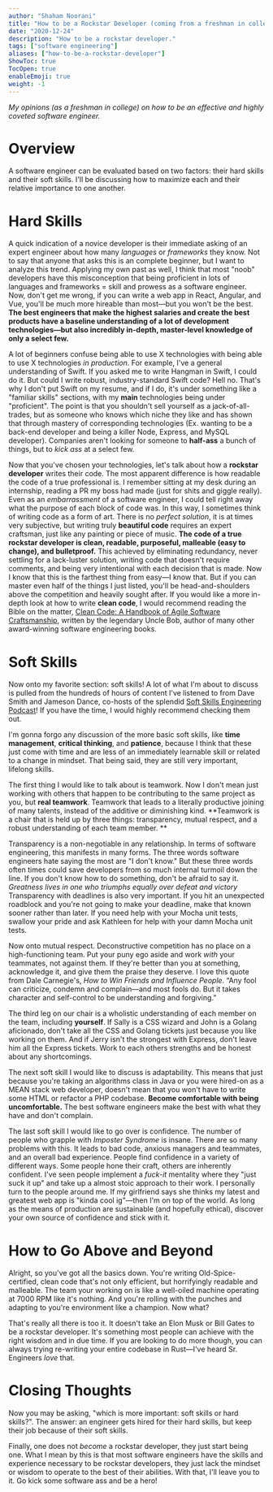 ```yaml
---
author: "Shaham Noorani"
title: "How to be a Rockstar Developer (coming from a freshman in college)"
date: "2020-12-24"
description: "How to be a rockstar developer."
tags: ["software engineering"]
aliases: ["how-to-be-a-rockstar-developer"]
ShowToc: true
TocOpen: true
enableEmoji: true
weight: -1
---
```


<!-- blurb -->
*My opinions (as a freshman in college) on how to be an effective and highly coveted software engineer.*

<!--more-->

# Overview
A software engineer can be evaluated based on two factors: their hard skills and their soft skills. I'll be discussing how to maximize each and their relative importance to one another.

# Hard Skills
A quick indication of a novice developer is their immediate asking of an expert engineer about how many *languages* or *frameworks* they know. Not to say that anyone that asks this is an complete beginner, but I want to analyze this trend. Applying my own past as well, I think that most "noob" developers have this misconception that being proficient in lots of languages and frameworks = skill and prowess as a software engineer. Now, don't get me wrong, if you can write a web app in React, Angular, and Vue, you'll be much more hireable than most—but you won't be the best. **The best engineers that make the highest salaries and create the best products have a baseline understanding of a lot of development technologies—but also incredibly in-depth, master-level knowledge of only a select few.**

A lot of beginners confuse being able to use X technologies with being able to use X technologies *in production*. For example, I've a general understanding of Swift. If you asked me to write Hangman in Swift, I could do it. But could I write robust, industry-standard Swift code? Hell no. That's why I don't put Swift on my resume, and if I do, it's under something like a "familiar skills" sections, with my **main** technologies being under "proficient". The point is that you shouldn't sell yourself as a jack-of-all-trades, but as someone who knows which niche they like and has shown that through mastery of corresponding technologies (Ex. wanting to be a back-end developer and being a killer Node, Express, and MySQL developer). Companies aren't looking for someone to **half-ass** a bunch of things, but to *kick ass* at a select few. 

Now that you've chosen your technologies, let's talk about how a **rockstar developer** writes their code. The most apparent difference is how readable the code of a true professional is. I remember sitting at my desk during an internship, reading a PR my boss had made (just for shits and giggle really). Even as an *embarrassment* of a software engineer, I could tell right away what the purpose of each block of code was. In this way, I sometimes think of writing code as a form of art. There is no *perfect solution*, it is at times very subjective, but writing truly **beautiful code** requires an expert craftsman, just like any painting or piece of music. **The code of a true rockstar developer is clean, readable, purposeful, malleable (easy to change), and bulletproof.** This achieved by eliminating redundancy, never settling for a lack-luster solution, writing code that doesn't require comments, and being very intentional with each decision that is made. Now I know that this is the farthest thing from easy—I know that. But if you can master even half of the things I just listed, you'll be head-and-shoulders above the competition and heavily sought after. If you would like a more in-depth look at how to write **clean code**, I would recommend reading the Bible on the matter, [Clean Code: A Handbook of Agile Software Craftsmanship](https://www.amazon.com/Clean-Code-Handbook-Software-Craftsmanship/dp/0132350882), written by the legendary Uncle Bob, author of many other award-winning software engineering books.

# Soft Skills

Now onto my favorite section: soft skills! A lot of what I'm about to discuss is pulled from the hundreds of hours of content I've listened to from Dave Smith and Jameson Dance, co-hosts of the splendid [Soft Skills Engineering Podcast](https://softskills.audio/)! If you have the time, I would highly recommend checking them out. 

I'm gonna forgo any discussion of the more basic soft skills, like **time management**, **critical thinking**, and **patience**, because I think that these just come with time and are less of an immediately learnable skill or related to a change in mindset. That being said, they are still very important, lifelong skills. 

The first thing I would like to talk about is teamwork. Now I don't mean just working with others that happen to be contributing to the same project as you, but **real teamwork**. Teamwork that leads to a literally productive joining of many talents, instead of the additive or diminishing kind. **Teamwork is a chair that is held up by three things: transparency, mutual respect, and a robust understanding of each team member. ** 

Transparency is a non-negotiable in any relationship. In terms of software engineering, this manifests in many forms. The three words software engineers hate saying the most are "I don't know." But these three words often times could save developers from so much internal turmoil down the line. If you don't know how to do something, don't be afraid to say it. *Greatness lives in one who triumphs equally over defeat and victory* Transparency with deadlines is also very important. If you hit an unexpected roadblock and you're not going to make your deadline, make that known sooner rather than later. If you need help with your Mocha unit tests, swallow your pride and ask Kathleen for help with your damn Mocha unit tests. 

Now onto mutual respect. Deconstructive competition has no place on a high-functioning team. Put your puny ego aside and work *with* your teammates, not against them. If they're better than you at something, acknowledge it, and give them the praise they deserve. I love this quote from Dale Carnegie's, *How to Win Friends and Influence People*. “Any fool can criticize, condemn and complain—and most fools do. But it takes character and self-control to be understanding and forgiving.”

The third leg on our chair is a wholistic understanding of each member on the team, including **yourself**. If Sally is a CSS wizard and John is a Golang aficionado, don't take all the CSS and Golang tickets just because you like working on them. And if Jerry isn't the strongest with Express, don't leave him all the Express tickets. Work to each others strengths and be honest about any shortcomings. 

The next soft skill I would like to discuss is adaptability. This means that just because you're taking an algorithms class in Java or you were hired-on as a MEAN stack web developer, doesn't mean that you won't have to write some HTML or refactor a PHP codebase. **Become comfortable with being uncomfortable.** The best software engineers make the best with what they have and don't complain. 

The last soft skill I would like to go over is confidence. The number of people who grapple with *Imposter Syndrome* is insane. There are so many problems with this. It leads to bad code, anxious managers and teammates, and an overall bad experience. People find confidence in a variety of different ways. Some people hone their craft, others are inherently confident. I've seen people implement a *fuck-it* mentality where they "just suck it up" and take up a almost stoic approach to their work. I personally turn to the people around me. If my girlfriend says she thinks my latest and greatest web app is "kinda cool ig"—then I'm on top of the world. As long as the means of production are sustainable (and hopefully ethical), discover your own source of confidence and stick with it. 

# How to Go Above and Beyond

Alright, so you've got all the basics down. You're writing Old-Spice-certified, clean code that's not only efficient, but horrifyingly readable and malleable. The team your working on is like a well-oiled machine operating at 7000 RPM like it's nothing. And you're rolling with the punches and adapting to you're environment like a champion. Now what? 

That's really all there is too it. It doesn't take an Elon Musk or Bill Gates to be a rockstar developer. It's something most people can achieve with the right wisdom and in due time. If you are looking to do more though, you can always trying re-writing your entire codebase in Rust—I've heard Sr. Engineers *love* that.

# Closing Thoughts

Now you may be asking, "which is more important: soft skills or hard skills?". The answer: an engineer gets hired for their hard skills, but keep their job because of their soft skills. 

Finally, one does not *become* a rockstar developer, they just start being one. What I mean by this is that most software engineers have the skills and experience necessary to be rockstar developers, they just lack the mindset or wisdom to operate to the best of their abilities. With that, I'll leave you to it. Go kick some software ass and be a hero!